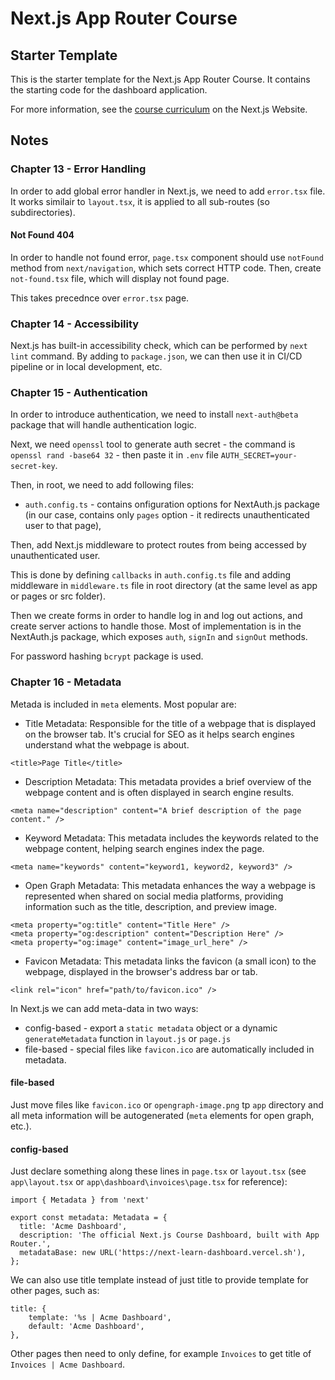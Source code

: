 # Next.js App Router Course

## Starter Template

This is the starter template for the Next.js App Router Course. It contains the starting code for the dashboard application.

For more information, see the [course curriculum](https://nextjs.org/learn) on the Next.js Website.

## Notes

### Chapter 13 - Error Handling

In order to add global error handler in Next.js, we need to add `error.tsx` file.
It works similair to `layout.tsx`, it is applied to all sub-routes (so subdirectories).

#### Not Found 404

In order to handle not found error, `page.tsx` component should use `notFound` method from `next/navigation`, which sets correct HTTP code. Then, create `not-found.tsx` file, which will display not found page.

This takes precednce over `error.tsx` page.

### Chapter 14 - Accessibility

Next.js has built-in accessibility check, which can be performed by `next lint` command. By adding to `package.json`, we can then use it in CI/CD pipeline or in local development, etc.

### Chapter 15 - Authentication

In order to introduce authentication, we need to install `next-auth@beta` package that will handle authentication logic.

Next, we need `openssl` tool to generate auth secret - the command is `openssl rand -base64 32` - then paste it in `.env` file `AUTH_SECRET=your-secret-key`.

Then, in root, we need to add following files:

-   `auth.config.ts` - contains onfiguration options for NextAuth.js package (in our case, contains only `pages` option - it redirects unauthenticated user to that page),

Then, add Next.js middleware to protect routes from being accessed by unauthenticated user.

This is done by defining `callbacks` in `auth.config.ts` file and adding middleware in `middleware.ts` file in root directory (at the same level as app or pages or src folder).

Then we create forms in order to handle log in and log out actions, and create server actions to handle those. Most of implementation is in the NextAuth.js package, which exposes `auth`, `signIn` and `signOut` methods.

For password hashing `bcrypt` package is used.

### Chapter 16 - Metadata

Metada is included in `meta` elements. Most popular are:

- Title Metadata: Responsible for the title of a webpage that is displayed on the browser tab. It's crucial for SEO as it helps search engines understand what the webpage is about.
```
<title>Page Title</title>
```
- Description Metadata: This metadata provides a brief overview of the webpage content and is often displayed in search engine results.
```
<meta name="description" content="A brief description of the page content." />
```
- Keyword Metadata: This metadata includes the keywords related to the webpage content, helping search engines index the page.
```
<meta name="keywords" content="keyword1, keyword2, keyword3" />
```
- Open Graph Metadata: This metadata enhances the way a webpage is represented when shared on social media platforms, providing information such as the title, description, and preview image.
```
<meta property="og:title" content="Title Here" />
<meta property="og:description" content="Description Here" />
<meta property="og:image" content="image_url_here" />
```
- Favicon Metadata: This metadata links the favicon (a small icon) to the webpage, displayed in the browser's address bar or tab.
```
<link rel="icon" href="path/to/favicon.ico" />
```
In Next.js we can add meta-data in two ways:
- config-based - export a `static metadata` object or a dynamic `generateMetadata` function in `layout.js` or `page.js`
- file-based - special files like `favicon.ico` are automatically included in metadata.

#### file-based
Just move files like `favicon.ico` or `opengraph-image.png` tp `app` directory and all meta information will be autogenerated (`meta` elements for open graph, etc.).

#### config-based

Just declare something along these lines in `page.tsx` or `layout.tsx` (see `app\layout.tsx` or `app\dashboard\invoices\page.tsx` for reference):
```
import { Metadata } from 'next'

export const metadata: Metadata = {
  title: 'Acme Dashboard',
  description: 'The official Next.js Course Dashboard, built with App Router.',
  metadataBase: new URL('https://next-learn-dashboard.vercel.sh'),
};
```
We can also use title template instead of just title to provide template for other pages, such as:
```
title: {
    template: '%s | Acme Dashboard',
    default: 'Acme Dashboard',
},
```
Other pages then need to only define, for example `Invoices` to get title of `Invoices | Acme Dashboard`.